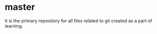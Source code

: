 master
======

It is the primary repository for all files related to git created as a part of learning.
